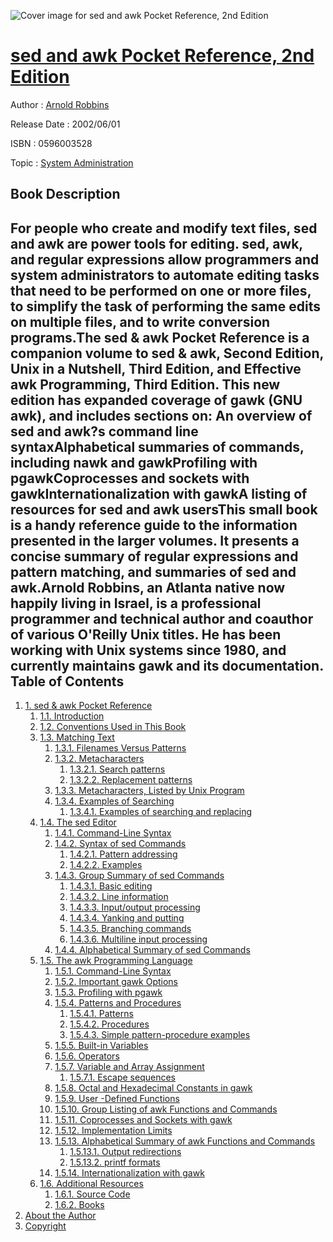 ![Cover image for sed and awk Pocket Reference, 2nd Edition](https://imgdetail.ebookreading.net/cover/cover/system_admin/EB0596003528.jpg)

[sed and awk Pocket Reference, 2nd Edition](https://ebookreading.net/view/book/sed+and+awk+Pocket+Reference%2C+2nd+Edition-EB0596003528_1.html "sed and awk Pocket Reference, 2nd Edition")
====================================================================================================================

Author : [Arnold Robbins](https://ebookreading.net/search/author/Arnold+Robbins)

Release Date : 2002/06/01

ISBN : 0596003528

Topic : [System Administration](https://ebookreading.net/search/category/system-administration)

Book Description
-----------------

For people who create and modify text files, sed and awk are power tools for editing. sed, awk, and regular expressions allow programmers and system administrators to automate editing tasks that need to be performed on one or more files, to simplify the task of performing the same edits on multiple files, and to write conversion programs.The sed &amp; awk Pocket Reference is a companion volume to sed &amp; awk, Second Edition, Unix in a Nutshell, Third Edition, and Effective awk Programming, Third Edition. This new edition has expanded coverage of gawk (GNU awk), and includes sections on:
An overview of sed and awk?s command line syntaxAlphabetical summaries of commands, including nawk and gawkProfiling with pgawkCoprocesses and sockets with gawkInternationalization with gawkA listing of resources for sed and awk usersThis small book is a handy reference guide to the information presented in the larger volumes. It presents a concise summary of regular expressions and pattern matching, and summaries of sed and awk.Arnold Robbins, an Atlanta native now happily living in Israel, is a professional programmer and technical author and coauthor of various O'Reilly Unix titles. He has been working with Unix systems since 1980, and currently maintains gawk and its documentation.              
Table of Contents
-----------------

1. [1. sed &amp; awk Pocket Reference](https://ebookreading.net/view/book/sed+and+awk+Pocket+Reference%2C+2nd+Edition-EB0596003528_3.html)
    1. [1.1. Introduction](https://ebookreading.net/view/book/sed+and+awk+Pocket+Reference%2C+2nd+Edition-EB0596003528_3.html#sedawkrepr2-CHP-1-S)
    1. [1.2. Conventions Used in This Book](https://ebookreading.net/view/book/sed+and+awk+Pocket+Reference%2C+2nd+Edition-EB0596003528_3.html#sedawkrepr2-CHP-1-S)
    1. [1.3. Matching Text](https://ebookreading.net/view/book/sed+and+awk+Pocket+Reference%2C+2nd+Edition-EB0596003528_3.html#sedawkrepr2-CHP-1-S)
        1. [1.3.1. Filenames Versus Patterns](https://ebookreading.net/view/book/sed+and+awk+Pocket+Reference%2C+2nd+Edition-EB0596003528_3.html#sedawkrepr2-CHP-1-S)
        1. [1.3.2. Metacharacters](https://ebookreading.net/view/book/sed+and+awk+Pocket+Reference%2C+2nd+Edition-EB0596003528_3.html#sedawkrepr2-CHP-1-S)
            1. [1.3.2.1. Search patterns](https://ebookreading.net/view/book/sed+and+awk+Pocket+Reference%2C+2nd+Edition-EB0596003528_3.html#sedawkrepr2-CHP-1-S)
            1. [1.3.2.2. Replacement patterns](https://ebookreading.net/view/book/sed+and+awk+Pocket+Reference%2C+2nd+Edition-EB0596003528_3.html#sedawkrepr2-CHP-1-S)
        1. [1.3.3. Metacharacters, Listed by Unix Program](https://ebookreading.net/view/book/sed+and+awk+Pocket+Reference%2C+2nd+Edition-EB0596003528_3.html#sedawkrepr2-CHP-1-S)
        1. [1.3.4. Examples of Searching](https://ebookreading.net/view/book/sed+and+awk+Pocket+Reference%2C+2nd+Edition-EB0596003528_3.html#sedawkrepr2-CHP-1-S)
            1. [1.3.4.1. Examples of searching and replacing](https://ebookreading.net/view/book/sed+and+awk+Pocket+Reference%2C+2nd+Edition-EB0596003528_3.html#sedawkrepr2-CHP-1-S)
    1. [1.4. The sed Editor](https://ebookreading.net/view/book/sed+and+awk+Pocket+Reference%2C+2nd+Edition-EB0596003528_3.html#sedawkrepr2-CHP-1-S)
        1. [1.4.1. Command-Line Syntax](https://ebookreading.net/view/book/sed+and+awk+Pocket+Reference%2C+2nd+Edition-EB0596003528_3.html#sedawkrepr2-CHP-1-S)
        1. [1.4.2. Syntax of sed Commands](https://ebookreading.net/view/book/sed+and+awk+Pocket+Reference%2C+2nd+Edition-EB0596003528_3.html#sedawkrepr2-CHP-1-S)
            1. [1.4.2.1. Pattern addressing](https://ebookreading.net/view/book/sed+and+awk+Pocket+Reference%2C+2nd+Edition-EB0596003528_3.html#sedawkrepr2-CHP-1-S)
            1. [1.4.2.2. Examples](https://ebookreading.net/view/book/sed+and+awk+Pocket+Reference%2C+2nd+Edition-EB0596003528_3.html#sedawkrepr2-CHP-1-S)
        1. [1.4.3. Group Summary of sed Commands](https://ebookreading.net/view/book/sed+and+awk+Pocket+Reference%2C+2nd+Edition-EB0596003528_3.html#sedawkrepr2-CHP-1-S)
            1. [1.4.3.1. Basic editing](https://ebookreading.net/view/book/sed+and+awk+Pocket+Reference%2C+2nd+Edition-EB0596003528_3.html#sedawkrepr2-CHP-1-S)
            1. [1.4.3.2. Line information](https://ebookreading.net/view/book/sed+and+awk+Pocket+Reference%2C+2nd+Edition-EB0596003528_3.html#sedawkrepr2-CHP-1-S)
            1. [1.4.3.3. Input/output processing](https://ebookreading.net/view/book/sed+and+awk+Pocket+Reference%2C+2nd+Edition-EB0596003528_3.html#sedawkrepr2-CHP-1-S)
            1. [1.4.3.4. Yanking and putting](https://ebookreading.net/view/book/sed+and+awk+Pocket+Reference%2C+2nd+Edition-EB0596003528_3.html#sedawkrepr2-CHP-1-S)
            1. [1.4.3.5. Branching commands](https://ebookreading.net/view/book/sed+and+awk+Pocket+Reference%2C+2nd+Edition-EB0596003528_3.html#sedawkrepr2-CHP-1-S)
            1. [1.4.3.6. Multiline input processing](https://ebookreading.net/view/book/sed+and+awk+Pocket+Reference%2C+2nd+Edition-EB0596003528_3.html#sedawkrepr2-CHP-1-S)
        1. [1.4.4. Alphabetical Summary of sed Commands](https://ebookreading.net/view/book/sed+and+awk+Pocket+Reference%2C+2nd+Edition-EB0596003528_3.html#sedawkrepr2-CHP-1-S)
    1. [1.5. The awk Programming Language](https://ebookreading.net/view/book/sed+and+awk+Pocket+Reference%2C+2nd+Edition-EB0596003528_3.html#sedawkrepr2-CHP-1-S)
        1. [1.5.1. Command-Line Syntax](https://ebookreading.net/view/book/sed+and+awk+Pocket+Reference%2C+2nd+Edition-EB0596003528_3.html#sedawkrepr2-CHP-1-S)
        1. [1.5.2. Important gawk Options](https://ebookreading.net/view/book/sed+and+awk+Pocket+Reference%2C+2nd+Edition-EB0596003528_3.html#sedawkrepr2-CHP-1-S)
        1. [1.5.3. Profiling with pgawk](https://ebookreading.net/view/book/sed+and+awk+Pocket+Reference%2C+2nd+Edition-EB0596003528_3.html#sedawkrepr2-CHP-1-S)
        1. [1.5.4. Patterns and Procedures](https://ebookreading.net/view/book/sed+and+awk+Pocket+Reference%2C+2nd+Edition-EB0596003528_3.html#sedawkrepr2-CHP-1-S)
            1. [1.5.4.1. Patterns](https://ebookreading.net/view/book/sed+and+awk+Pocket+Reference%2C+2nd+Edition-EB0596003528_3.html#sedawkrepr2-CHP-1-S)
            1. [1.5.4.2. Procedures](https://ebookreading.net/view/book/sed+and+awk+Pocket+Reference%2C+2nd+Edition-EB0596003528_3.html#sedawkrepr2-CHP-1-S)
            1. [1.5.4.3. Simple pattern-procedure examples](https://ebookreading.net/view/book/sed+and+awk+Pocket+Reference%2C+2nd+Edition-EB0596003528_3.html#sedawkrepr2-CHP-1-S)
        1. [1.5.5. Built-in Variables](https://ebookreading.net/view/book/sed+and+awk+Pocket+Reference%2C+2nd+Edition-EB0596003528_3.html#sedawkrepr2-CHP-1-S)
        1. [1.5.6. Operators](https://ebookreading.net/view/book/sed+and+awk+Pocket+Reference%2C+2nd+Edition-EB0596003528_3.html#sedawkrepr2-CHP-1-S)
        1. [1.5.7. Variable and Array Assignment](https://ebookreading.net/view/book/sed+and+awk+Pocket+Reference%2C+2nd+Edition-EB0596003528_3.html#sedawkrepr2-CHP-1-S)
            1. [1.5.7.1. Escape sequences](https://ebookreading.net/view/book/sed+and+awk+Pocket+Reference%2C+2nd+Edition-EB0596003528_3.html#sedawkrepr2-CHP-1-S)
        1. [1.5.8. Octal and Hexadecimal Constants in gawk](https://ebookreading.net/view/book/sed+and+awk+Pocket+Reference%2C+2nd+Edition-EB0596003528_3.html#sedawkrepr2-CHP-1-S)
        1. [1.5.9. User -Defined Functions](https://ebookreading.net/view/book/sed+and+awk+Pocket+Reference%2C+2nd+Edition-EB0596003528_3.html#sedawkrepr2-CHP-1-S)
        1. [1.5.10. Group Listing of awk Functions and Commands](https://ebookreading.net/view/book/sed+and+awk+Pocket+Reference%2C+2nd+Edition-EB0596003528_3.html#sedawkrepr2-CHP-1-S)
        1. [1.5.11. Coprocesses and Sockets with gawk](https://ebookreading.net/view/book/sed+and+awk+Pocket+Reference%2C+2nd+Edition-EB0596003528_3.html#sedawkrepr2-CHP-1-S)
        1. [1.5.12. Implementation Limits](https://ebookreading.net/view/book/sed+and+awk+Pocket+Reference%2C+2nd+Edition-EB0596003528_3.html#sedawkrepr2-CHP-1-S)
        1. [1.5.13. Alphabetical Summary of awk Functions and Commands](https://ebookreading.net/view/book/sed+and+awk+Pocket+Reference%2C+2nd+Edition-EB0596003528_3.html#sedawkrepr2-CHP-1-S)
            1. [1.5.13.1. Output redirections](https://ebookreading.net/view/book/sed+and+awk+Pocket+Reference%2C+2nd+Edition-EB0596003528_3.html#sedawkrepr2-CHP-1-S)
            1. [1.5.13.2. printf formats](https://ebookreading.net/view/book/sed+and+awk+Pocket+Reference%2C+2nd+Edition-EB0596003528_3.html#sedawkrepr2-CHP-1-S)
        1. [1.5.14. Internationalization with gawk](https://ebookreading.net/view/book/sed+and+awk+Pocket+Reference%2C+2nd+Edition-EB0596003528_3.html#sedawkrepr2-CHP-1-S)
    1. [1.6. Additional Resources](https://ebookreading.net/view/book/sed+and+awk+Pocket+Reference%2C+2nd+Edition-EB0596003528_3.html#sedawkrepr2-CHP-1-S)
        1. [1.6.1. Source Code](https://ebookreading.net/view/book/sed+and+awk+Pocket+Reference%2C+2nd+Edition-EB0596003528_3.html#sedawkrepr2-CHP-1-S)
        1. [1.6.2. Books](https://ebookreading.net/view/book/sed+and+awk+Pocket+Reference%2C+2nd+Edition-EB0596003528_3.html#sedawkrepr2-CHP-1-S)
1. [About the Author](https://ebookreading.net/view/book/sed+and+awk+Pocket+Reference%2C+2nd+Edition-EB0596003528_4.html)
1. [Copyright](https://ebookreading.net/view/book/sed+and+awk+Pocket+Reference%2C+2nd+Edition-EB0596003528_5.html)
